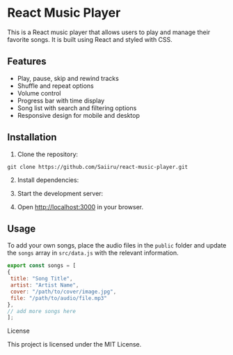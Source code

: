 # React Music Player

This is a React music player that allows users to play and manage their favorite songs. It is built using React and styled with CSS.

## Features

- Play, pause, skip and rewind tracks
- Shuffle and repeat options
- Volume control
- Progress bar with time display
- Song list with search and filtering options
- Responsive design for mobile and desktop

## Installation

1. Clone the repository:

``` 
git clone https://github.com/Saiiru/react-music-player.git
```


2. Install dependencies:


3. Start the development server:


4. Open [http://localhost:3000](http://localhost:3000) in your browser.

## Usage

To add your own songs, place the audio files in the `public` folder and update the `songs` array in `src/data.js` with the relevant information.

```javascript
export const songs = [
{
 title: "Song Title",
 artist: "Artist Name",
 cover: "/path/to/cover/image.jpg",
 file: "/path/to/audio/file.mp3"
},
// add more songs here
];

```

License

This project is licensed under the MIT License.
